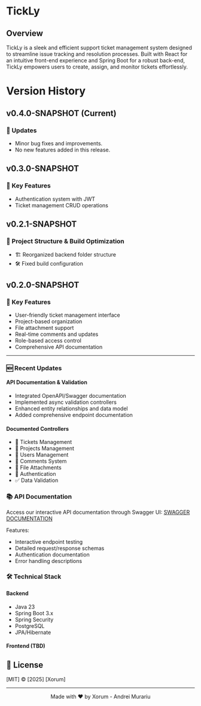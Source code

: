 # TickLy

## Overview
TickLy is a sleek and efficient support ticket management system designed to streamline issue tracking and resolution processes. Built with React for an intuitive front-end experience and Spring Boot for a robust back-end, TickLy empowers users to create, assign, and monitor tickets effortlessly.

# Version History
## v0.4.0-SNAPSHOT (Current)
### 🚀 Updates
- Minor bug fixes and improvements.
- No new features added in this release.

## v0.3.0-SNAPSHOT
### 🚀 Key Features
- Authentication system with JWT
- Ticket management CRUD operations

## v0.2.1-SNAPSHOT
### 🚀 Project Structure & Build Optimization
- 🏗️ Reorganized backend folder structure
- 🛠️ Fixed build configuration

## v0.2.0-SNAPSHOT
### 🚀 Key Features
- User-friendly ticket management interface
- Project-based organization
- File attachment support
- Real-time comments and updates
- Role-based access control
- Comprehensive API documentation
---
### 🆕 Recent Updates
#### API Documentation & Validation
- Integrated OpenAPI/Swagger documentation
- Implemented async validation controllers
- Enhanced entity relationships and data model
- Added comprehensive endpoint documentation

#### Documented Controllers
- 🎫 Tickets Management
- 📂 Projects Management
- 👥 Users Management
- 💬 Comments System
- 📎 File Attachments
- 🔐 Authentication
- ✅ Data Validation

### 📚 API Documentation
Access our interactive API documentation through Swagger UI: [SWAGGER DOCUMENTATION](http://localhost:8080/api/swagger-ui/index.html)

Features:
- Interactive endpoint testing
- Detailed request/response schemas
- Authentication documentation
- Error handling descriptions

### 🛠️ Technical Stack
#### Backend
- Java 23
- Spring Boot 3.x
- Spring Security
- PostgreSQL
- JPA/Hibernate

#### Frontend (TBD)

## 📝 License
[MIT] © [2025] [Xorum]

---
<p align="center">
  Made with ❤️ by Xorum - Andrei Murariu
</p>